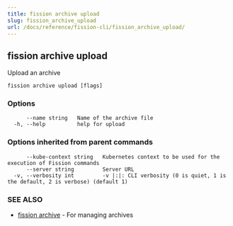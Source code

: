 ```yaml
---
title: fission archive upload
slug: fission_archive_upload
url: /docs/reference/fission-cli/fission_archive_upload/
---
```

## fission archive upload

Upload an archive

```
fission archive upload [flags]
```

### Options

```
      --name string   Name of the archive file
  -h, --help          help for upload
```

### Options inherited from parent commands

```
      --kube-context string   Kubernetes context to be used for the execution of Fission commands
      --server string         Server URL
  -v, --verbosity int         -v |:|: CLI verbosity (0 is quiet, 1 is the default, 2 is verbose) (default 1)
```

### SEE ALSO

* [fission archive](/docs/reference/fission-cli/fission_archive/)	 - For managing archives

